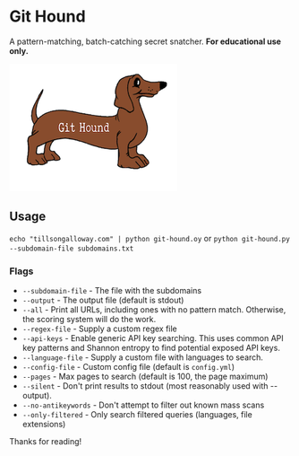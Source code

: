# Git Hound
A pattern-matching, batch-catching secret snatcher.
**For educational use only.**

![Git Hound](assets/logo.png)

## Usage

`echo "tillsongalloway.com" | python git-hound.oy` or `python git-hound.py --subdomain-file subdomains.txt`

### Flags

* `--subdomain-file` - The file with the subdomains
* `--output` - The output file (default is stdout)
* `--all` - Print all URLs, including ones with no pattern match. Otherwise, the scoring system will do the work.
* `--regex-file` - Supply a custom regex file
* `--api-keys` - Enable generic API key searching. This uses common API key patterns and Shannon entropy to find potential exposed API keys.
* `--language-file` - Supply a custom file with languages to search.
* `--config-file` - Custom config file (default is `config.yml`)
* `--pages` - Max pages to search (default is 100, the page maximum)
* `--silent` - Don't print results to stdout (most reasonably used with --output).
* `--no-antikeywords` - Don't attempt to filter out known mass scans
* `--only-filtered` - Only search filtered queries (languages, file extensions)


Thanks for reading!
